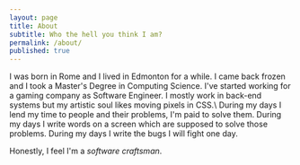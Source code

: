 ```yaml
---
layout: page
title: About
subtitle: Who the hell you think I am?
permalink: /about/
published: true
---
```


I was born in Rome and I lived in Edmonton for a while. I came back frozen and I took a Master's Degree in Computing Science. I've started working for a gaming company as Software Engineer. I mostly work in back-end systems but my artistic soul likes moving pixels in CSS.\\
During my days I lend my time to people and their problems, I'm paid to solve them. During my days I write words on a screen which are supposed to solve those problems. During my days I write the bugs I will fight one day.    

Honestly, I feel I'm a *software craftsman*.         

